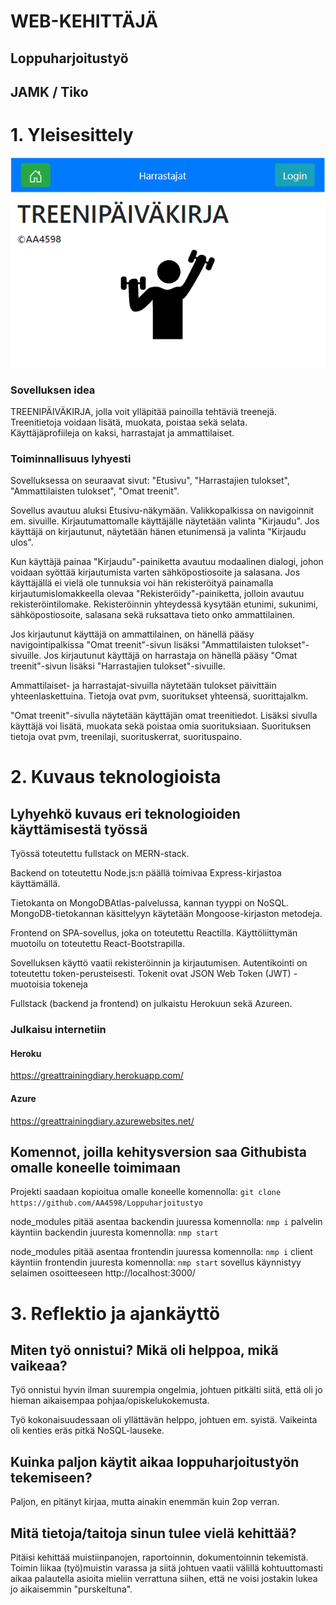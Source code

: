 # WEB-KEHITTÄJÄ

## Loppuharjoitustyö

## JAMK / Tiko

# 1. Yleisesittely

![Treenipäiväkirja etusivu](./pic.png?raw=true)

### Sovelluksen idea

TREENIPÄIVÄKIRJA, jolla voit ylläpitää painoilla tehtäviä treenejä. Treenitietoja voidaan lisätä, muokata, poistaa sekä selata.  
Käyttäjäprofiileja on kaksi, harrastajat ja ammattilaiset.

### Toiminnallisuus lyhyesti

Sovelluksessa on seuraavat sivut: "Etusivu", "Harrastajien tulokset", "Ammattilaisten tulokset", "Omat treenit".

Sovellus avautuu aluksi Etusivu-näkymään. Valikkopalkissa on navigoinnit em. sivuille. Kirjautumattomalle käyttäjälle näytetään valinta "Kirjaudu". Jos käyttäjä on kirjautunut, näytetään hänen etunimensä ja valinta "Kirjaudu ulos".

Kun käyttäjä painaa "Kirjaudu"-painiketta avautuu modaalinen dialogi, johon voidaan syöttää kirjautumista varten sähköpostiosoite ja salasana. Jos käyttäjällä ei vielä ole tunnuksia voi hän rekisteröityä painamalla kirjautumislomakkeella olevaa "Rekisteröidy"-painiketta, jolloin avautuu rekisteröintilomake. Rekisteröinnin yhteydessä kysytään etunimi, sukunimi, sähköpostiosoite, salasana sekä ruksattava tieto onko ammattilainen.

Jos kirjautunut käyttäjä on ammattilainen, on hänellä pääsy navigointipalkissa "Omat treenit"-sivun lisäksi "Ammattilaisten tulokset"-sivuille. Jos kirjautunut käyttäjä on harrastaja on hänellä pääsy "Omat treenit"-sivun lisäksi "Harrastajien tulokset"-sivuille.

Ammattilaiset- ja harrastajat-sivuilla näytetään tulokset päivittäin yhteenlaskettuina. Tietoja ovat pvm, suoritukset yhteensä, suorittajalkm.

"Omat treenit"-sivulla näytetään käyttäjän omat treenitiedot. Lisäksi sivulla käyttäjä voi lisätä, muokata sekä poistaa omia suorituksiaan. Suorituksen tietoja ovat pvm, treenilaji, suorituskerrat, suorituspaino.

# 2. Kuvaus teknologioista

## Lyhyehkö kuvaus eri teknologioiden käyttämisestä työssä

Työssä toteutettu fullstack on MERN-stack.

Backend on toteutettu Node.js:n päällä toimivaa Express-kirjastoa käyttämällä.

Tietokanta on MongoDBAtlas-palvelussa, kannan tyyppi on NoSQL.
MongoDB-tietokannan käsittelyyn käytetään Mongoose-kirjaston metodeja.

Frontend on SPA-sovellus, joka on toteutettu Reactilla. Käyttöliittymän muotoilu on toteutettu React-Bootstrapilla.

Sovelluksen käyttö vaatii rekisteröinnin ja kirjautumisen. Autentikointi on toteutettu token-perusteisesti.
Tokenit ovat JSON Web Token (JWT) -muotoisia tokeneja

Fullstack (backend ja frontend) on julkaistu Herokuun sekä Azureen.

### Julkaisu internetiin

#### Heroku

https://greattrainingdiary.herokuapp.com/

#### Azure

https://greattrainingdiary.azurewebsites.net/

## Komennot, joilla kehitysversion saa Githubista omalle koneelle toimimaan

Projekti saadaan kopioitua omalle koneelle komennolla:
`git clone https://github.com/AA4598/Loppuharjoitustyo`

node_modules pitää asentaa backendin juuressa komennolla:
`nmp i`
palvelin käyntiin backendin juuresta komennolla:
`nmp start`

node_modules pitää asentaa frontendin juuressa komennolla:
`nmp i`
client käyntiin frontendin juuresta komennolla:
`nmp start`
sovellus käynnistyy selaimen osoitteeseen http://localhost:3000/

# 3. Reflektio ja ajankäyttö

## Miten työ onnistui? Mikä oli helppoa, mikä vaikeaa?

Työ onnistui hyvin ilman suurempia ongelmia, johtuen pitkälti siitä, että oli jo hieman aikaisempaa pohjaa/opiskelukokemusta.

Työ kokonaisuudessaan oli yllättävän helppo, johtuen em. syistä.
Vaikeinta oli kenties eräs pitkä NoSQL-lauseke.

## Kuinka paljon käytit aikaa loppuharjoitustyön tekemiseen?

Paljon, en pitänyt kirjaa, mutta ainakin enemmän kuin 2op verran.

## Mitä tietoja/taitoja sinun tulee vielä kehittää?

Pitäisi kehittää muistiinpanojen, raportoinnin, dokumentoinnin tekemistä. Toimin liikaa (työ)muistin varassa ja siitä johtuen vaatii välillä kohtuuttomasti aikaa palautella asioita mieliin verrattuna siihen, että ne voisi jostakin lukea jo aikaisemmin "purskeltuna".

